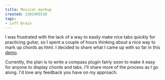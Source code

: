```yaml
---
title: Musical markup
created: 1302485510
tags:
- Left Brain
---
```

I was frustrated with the lack of a way to easily make nice tabs quickly for practicing guitar, so I spent a couple of hours thinking about a nice way to mark up chords as html. I decided to share what I came up with so far in this <a href="http://lab.ryanparsley.com/musicMarkup">demo</a>.

Currently, the plan is to write a compass plugin fairly soon to make it easy for anyone to display chords and tabs. I'll share more of the process as I go along. I'd love any feedback you have on my approach.
